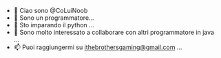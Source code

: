 - 👋 Ciao sono @CoLuiNoob
- 👀 Sono un programmatore...
- 🌱 Sto imparando il python ...
- 💞️ Sono molto interessato a collaborare con altri programmatore in java ...
- 📫 Puoi raggiungermi su ithebrothersgaming@gmail.com ...

<!---
CoLuiNoob/CoLuiNoob is a ✨ special ✨ repository because its `README.md` (this file) appears on your GitHub profile.
You can click the Preview link to take a look at your changes.
--->
